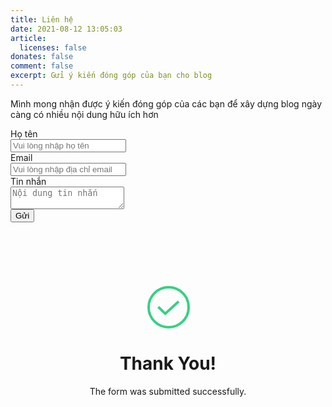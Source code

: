 ```yaml
---
title: Liên hệ
date: 2021-08-12 13:05:03
article:
  licenses: false
donates: false
comment: false
excerpt: Gửi ý kiến đóng góp của bạn cho blog
---
```

Mình mong nhận được ý kiến đóng góp của các bạn để xây dựng blog ngày càng có nhiều nội dung hữu ích hơn

<div>
<style>
.card {
margin: 100px auto;
text-align: center;
}

.card p {
margin-bottom: 72px;
font-size: 18px;
color: #151515;
margin-top: 0;
}

.success {
width: 64px;
}

.path {
stroke-dasharray: 1000;
stroke-dashoffset: 0;
}

.path .circle {
-webkit-animation: dash 2s ease-in-out;
animation: dash 2s ease-in-out;
}

.path .line {
stroke-dashoffset: 1000;
-webkit-animation: dash 4.4s ease-in-out forwards;
animation: dash 4.4s ease-in-out forwards;
}

.path .check {
stroke-dasharray: 700;
animation-delay: 0;
-webkit-animation: dash-check 1s ease-in-out forwards;
animation: dash-check 1s ease-in-out forwards;
}

@-webkit-keyframes dash {
0% {
stroke-dashoffset: 1000;
}

100% {
stroke-dashoffset: 0;
}
}

@keyframes  dash {
0% {
stroke-dashoffset: 1000;
}

100% {
stroke-dashoffset: 0;
}
}

@-webkit-keyframes dash-check {
from {
stroke-dashoffset: 700;
}

to {
stroke-dashoffset: 1400;
}
}

@keyframes  dash-check {
from {
stroke-dashoffset: 700;
}

to {
stroke-dashoffset: 1400;
}
}

.file {
max-width: 541px;
margin: 75px auto;
}
.file span {
text-align: left;
font-size: 13px;
font-weight: 600;
color: #999999;
margin-bottom: 5px;
display: inline-block;
width: 100%;
}
.file-content {
border: 1px solid #E7E7E7;
border-bottom: 0 !important;
}
.file p {
margin-top: 0;
margin-bottom: 0;
}
.file .file-box {
padding: 7px 11px;
border-bottom: 1px solid #E7E7E7;
display: flex;
align-items: center;
justify-content: space-between;
}

.file-box-container {
display: flex;
align-items: center;
}
.file .file-tag {
color: #999999;
font-size: 10px;
font-weight: 700;
background: #E7E7E7;
border-radius: 19px;
padding: 4px 8px;
}
.file .file-name {
font-size: 14px;
font-weight: 500;
color: #000;
margin-left: 7px;
margin-right: 8px;
overflow: hidden;
text-overflow: ellipsis;
white-space: nowrap;
max-width: 300px;
text-align: left;
}
.file .file-size {
font-size: 13px;
color: #999999;
}
.file .file-btn {
padding: 7px 12px;
letter-spacing: -0.04px;
font-weight: 600;
font-size: 14px;
color: #151515;
background: #E7E7E7;
border-radius: 6px;
text-decoration: none;
}
.file .file-btn:hover {
background: #E0E0E0;
}
@media (max-width: 576px) {
.card {
margin: 30px auto 110px;
}
.card-p {
margin-bottom: 24px !important;
}
.file {
max-width: 90%;
margin: 45px auto;
}
.file-box {
padding: 14px 11px !important;
align-items: normal !important;
flex-direction: column;
}

.file-box-container {
margin-bottom: 9px;
}

.file .file-name {
max-width: 195px;
}
}
</style>
<!--[if lte IE 9]>
<style>
.path {stroke-dasharray: 0 !important;}
</style>
<![endif]-->
</div>

<div id="feedback-form">
<form id="form" action="">
  <div class="field">
    <label class="label">Họ tên</label>
    <div class="control">
      <input required class="input" type="text" placeholder="Vui lòng nhập họ tên" name="full-name" />
    </div>
  </div>

  <div class="field">
    <label class="label">Email</label>
    <div class="control has-icons-left has-icons-right">
      <input required class="input" type="email" placeholder="Vui lòng nhập địa chỉ email" value="" name="email" />
      <span class="icon is-small is-left">
        <i class="fas fa-envelope"></i>
      </span>
      <!-- <span class="icon is-small is-right">
          <i class="fas fa-exclamation-triangle"></i>
        </span> -->
    </div>
    <!-- <p class="help is-danger">This email is invalid</p> -->
  </div>

  <div class="field">
    <label class="label">Tin nhắn</label>
    <div class="control">
      <textarea required class="textarea" placeholder="Nội dung tin nhắn" name="message"></textarea>
    </div>
  </div>

  <div class="field is-grouped">
    <div class="control">
      <button id="submitBtn" type="submit" class="button is-link">Gửi</button>
    </div>
  </div>
</form>
</div>

<!-- BOX THANK YOU -->
<div id="thank-you-box">
<div class="card">
<svg width="70px" height="70px" class="success" viewBox="0 0 70 70" version="1.1"
xmlns="http://www.w3.org/2000/svg" xmlns:xlink="http://www.w3.org/1999/xlink">
<g stroke="none" stroke-width="1" fill="none" fill-rule="evenodd">
<g transform="translate(-1233.000000, -901.000000)" stroke="#34D183" stroke-width="4">
<g transform="translate(1237.000000, 905.000000)" class="path circle">
<circle class="path circle" cx="32" cy="32" r="32"></circle>
<polyline class="path check" points="48 22.7096774 26.6484279 42.3225806 15.483871 31.5557034">
</polyline>
</g>
</g>
</g>
</svg>
<h1>Thank You!</h1>
<p class="card-p">The form was submitted successfully.</p>
</div>
</div>


<script>
  var form = document.getElementById("form");
  form.addEventListener("submit", formSubmit);
  var url = "https://getform.io/f/3b706801-81e4-46a2-be69-3bde70752114"
  function formSubmit(e) {
    e.preventDefault()

    const formData = new FormData();
    formData.append(
      'full-name',
      document.querySelector('input[name="full-name"]').value
    )
    formData.append(
      'email',
      document.querySelector('input[name="email"]').value
    )

    formData.append(
      'message',
      document.querySelector('textarea[name="message"]').value
    )

    var submitBtn = document.getElementById("submitBtn");
    submitBtn.innerHTML = "Đang gửi..."
    submitBtn.setAttribute("disabled", "");

    fetch(url,
      {
        method: "POST",
        body: formData,
      })
      .then(response => console.log(response))
      .catch(error => console.log(error))
      .finally(() => {
        submitBtn.innerHTML = "Gửi"
        submitBtn.removeAttribute("disabled");
      })
  }

</script>
